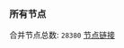 ### 所有节点
合并节点总数: `28380`
[节点链接](https://github.com/qjlxg/586/raw/refs/heads/master/sub/sub_merge_base64.txt)


